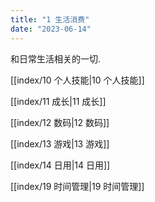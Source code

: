 ```yaml
---
title: "1 生活消费"
date: "2023-06-14"
---
```


和日常生活相关的一切.

[[index/10 个人技能|10 个人技能]]

[[index/11 成长|11 成长]]

[[index/12 数码|12 数码]]

[[index/13 游戏|13 游戏]]

[[index/14 日用|14 日用]]

[[index/19 时间管理|19 时间管理]]
